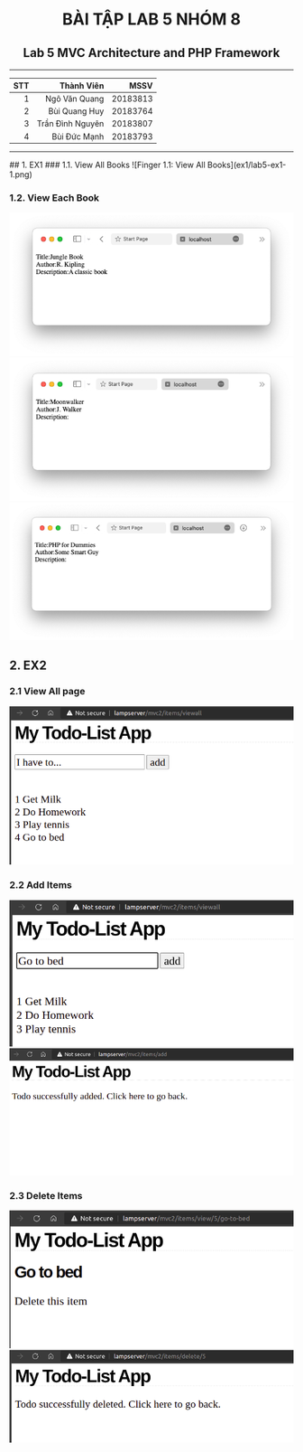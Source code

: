 <h1 style="text-align: center;">BÀI TẬP LAB 5 NHÓM 8</h1>

<h2 style="text-align: center;">Lab	5 MVC Architecture and PHP Framework</h2>
<hr>

| STT | Thành Viên       | MSSV     |
| ---:| ----------------:|---------:|
| 1   | Ngô Văn Quang    | 20183813 |
| 2   | Bùi Quang Huy    | 20183764 |
| 3   | Trần Đình Nguyên | 20183807 |
| 4   | Bùi Đức Mạnh     | 20183793 |

<hr>
## 1. EX1
### 1.1. View All Books
![Finger 1.1: View All Books](ex1/lab5-ex1-1.png)

### 1.2. View Each Book
![Finger 1.2: View Each Book](ex1/lab5-ex1-2.png)
![Finger 1.3: View Each Book](ex1/lab5-ex1-3.png)
![Finger 1.4: View Each Book](ex1/lab5-ex1-4.png)

## 2. EX2
### 2.1 View All page
![Finger 2.1: View all item](ex2/lab5-ex2_1.png)

### 2.2 Add Items
![Finger 2.2.1: Add Items](ex2/lab5-ex2_0.png)
![Finger 2.2.2: Add Items](ex2/lab5-ex2_2.png)

### 2.3 Delete Items
![Finger 2.3.1: Delete Items](ex2/lab5-ex2_3.png)
![Finger 2.3.2: Delete Items](ex2/lab5-ex2_4.png)
